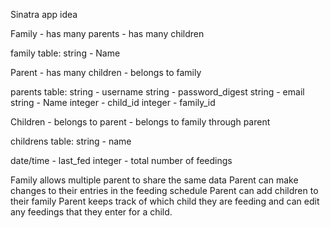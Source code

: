 Sinatra app idea

Family - has many parents
       - has many children

family table:
string - Name

Parent - has many children
       - belongs to family

parents table:
string - username
string - password_digest
string - email
string - Name
integer - child_id
integer - family_id


Children - belongs to parent
	 - belongs to family through parent

childrens table:
string - name

date/time - last_fed
integer - total number of feedings

Family allows multiple parent to share the same data
Parent can make changes to their entries in the feeding schedule
Parent can add children to their family
Parent keeps track of which child they are feeding and can edit any feedings that they enter for a child.
